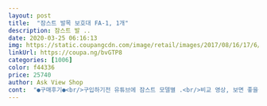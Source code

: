 ```yaml
---
layout: post 
title:  "잠스트 발목 보호대 FA-1, 1개" 
description: 잠스트 발 ..
date: 2020-03-25 06:16:13 
img: https://static.coupangcdn.com/image/retail/images/2017/08/16/17/6/e5a91c2e-91d6-4e72-a4fc-fca711d552e6.jpg 
linkUrl: https://coupa.ng/bvGTP8 
categories: [1006] 
color: f44336 
price: 25740 
author: Ask View Shop 
cont:  "●구매후기●<br/>구입하기전 유튜브에 잠스트 모델별 .<br/>비교 영상, 보면 좋을듯<br/>깁스를 한달정도하고 답답해서 주문했는데 기대이상으로 넘 좋습니다<br/>발목 염좌인데 잘때 할것 찾다 구입<br/>부드럽고 적당히 지지해서 좋음<br/>신발 245 250 인데 M 구입 L사는게 나았을 것 같음<br/>잠스트   이곳 저곳의 상품평을  보고  비싼만큼  그  값어치를  하겠구나   라고  생각해서  구매했는대  잠스트중에서도  가갹이  저렴해서 인지   하루사용해서  그  값어치는  잘 모르겠습니다만   겉으로  보기에는 꽤  그럴싸 합니다.<br/> 부착도  좋고.<br/>.<br/><br/>진작 살것 그래습니다<br/>" 
---
```

